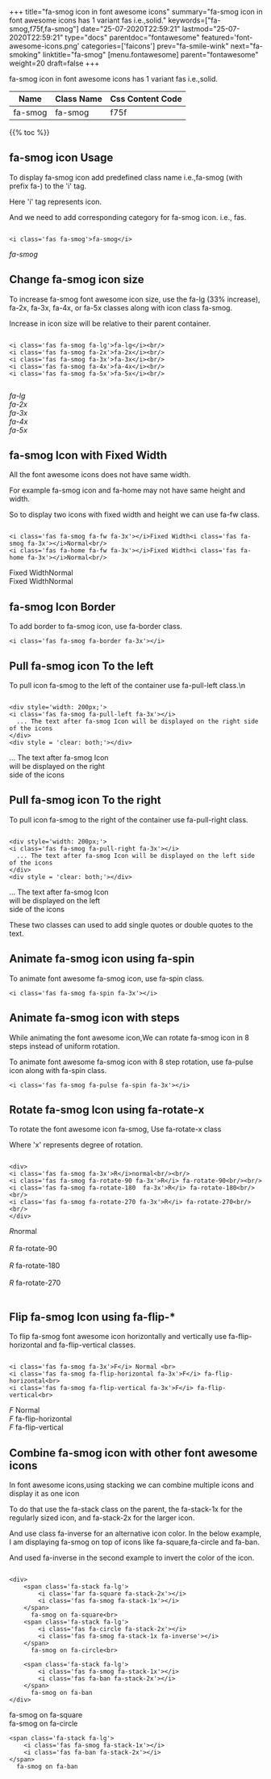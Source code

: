 +++
title="fa-smog icon in font awesome icons"
summary="fa-smog icon in font awesome icons has 1 variant fas i.e.,solid."
keywords=["fa-smog,f75f,fa-smog"]
date="25-07-2020T22:59:21"
lastmod="25-07-2020T22:59:21"
type="docs"
parentdoc="fontawesome"
featured='font-awesome-icons.png'
categories=['faicons']
prev="fa-smile-wink"
next="fa-smoking"
linktitle="fa-smog"
[menu.fontawesome]
parent="fontawesome"
weight=20
draft=false
+++


fa-smog icon in font awesome icons has 1 variant fas i.e.,solid.

<div class='table-responsive'><table class='table'><thead><tr><th>Name</th><th>Class Name</th><th>Css Content Code</th></tr></thead><tbody><tr><td>fa-smog</td><td>fa-smog</td><td>f75f</td></tr></tbody></table></div>


{{% toc %}}


## fa-smog icon Usage

To display fa-smog icon add predefined class name i.e.,fa-smog (with prefix fa-) to the 'i' tag.

Here 'i' tag represents icon.

And we need to add corresponding category for fa-smog icon. i.e., fas.


```

<i class='fas fa-smog'>fa-smog</i>
```

<i class='fas fa-smog'>fa-smog</i>




## Change fa-smog icon size
To increase fa-smog font awesome icon size, use the fa-lg (33% increase), fa-2x, fa-3x, fa-4x, or fa-5x classes along with icon class fa-smog.

Increase in icon size will be relative to their parent container. 

```

<i class='fas fa-smog fa-lg'>fa-lg</i><br/>
<i class='fas fa-smog fa-2x'>fa-2x</i><br/>
<i class='fas fa-smog fa-3x'>fa-3x</i><br/>
<i class='fas fa-smog fa-4x'>fa-4x</i><br/>
<i class='fas fa-smog fa-5x'>fa-5x</i><br/>
            
```

<i class='fas fa-smog fa-lg'>fa-lg</i><br/>
<i class='fas fa-smog fa-2x'>fa-2x</i><br/>
<i class='fas fa-smog fa-3x'>fa-3x</i><br/>
<i class='fas fa-smog fa-4x'>fa-4x</i><br/>
<i class='fas fa-smog fa-5x'>fa-5x</i><br/>
            



## fa-smog Icon with Fixed Width 

All the font awesome icons does not have same width.

For example fa-smog icon and fa-home may not have same height and width.

So to display two icons with fixed width and height we can use fa-fw class.


```

<i class='fas fa-smog fa-fw fa-3x'></i>Fixed Width<i class='fas fa-smog fa-3x'></i>Normal<br/>
<i class='fas fa-home fa-fw fa-3x'></i>Fixed Width<i class='fas fa-home fa-3x'></i>Normal<br/>
```

<i class='fas fa-smog fa-fw fa-3x'></i>Fixed Width<i class='fas fa-smog fa-3x'></i>Normal<br/>
<i class='fas fa-home fa-fw fa-3x'></i>Fixed Width<i class='fas fa-home fa-3x'></i>Normal<br/>



## fa-smog Icon Border 

To add border to fa-smog icon, use fa-border class.


```
<i class='fas fa-smog fa-border fa-3x'></i>

```
<i class='fas fa-smog fa-border fa-3x'></i>





## Pull fa-smog icon To the left

To pull icon fa-smog to the left of the container use fa-pull-left class.\n

```

<div style='width: 200px;'>
<i class='fas fa-smog fa-pull-left fa-3x'></i>
  ... The text after fa-smog Icon will be displayed on the right side of the icons
</div>
<div style = 'clear: both;'></div>
```

<div style='width: 200px;'>
<i class='fas fa-smog fa-pull-left fa-3x'></i>
  ... The text after fa-smog Icon will be displayed on the right side of the icons
</div>
<div style = 'clear: both;'></div>




## Pull fa-smog icon To the right
To pull icon fa-smog to the right of the container use fa-pull-right class.

```

<div style='width: 200px;'>
<i class='fas fa-smog fa-pull-right fa-3x'></i>
  ... The text after fa-smog Icon will be displayed on the left side of the icons
</div>
<div style = 'clear: both;'></div>
```

<div style='width: 200px;'>
<i class='fas fa-smog fa-pull-right fa-3x'></i>
  ... The text after fa-smog Icon will be displayed on the left side of the icons
</div>
<div style = 'clear: both;'></div>

These two classes can used to add single quotes or double quotes to the text.


## Animate fa-smog icon using fa-spin
To animate font awesome fa-smog icon, use fa-spin class.

```
<i class='fas fa-smog fa-spin fa-3x'></i>
```
<i class='fas fa-smog fa-spin fa-3x'></i>




## Animate fa-smog icon with steps
While animating the font awesome icon,We can rotate fa-smog icon in 8 steps instead of uniform rotation.

To animate font awesome fa-smog icon with 8 step rotation, use fa-pulse icon along with fa-spin class.


```
<i class='fas fa-smog fa-pulse fa-spin fa-3x'></i>

```
<i class='fas fa-smog fa-pulse fa-spin fa-3x'></i>





## Rotate fa-smog Icon using fa-rotate-x
To rotate the font awesome icon fa-smog, Use fa-rotate-x class

Where 'x' represents degree of rotation.


```

<div>
<i class='fas fa-smog fa-3x'>R</i>normal<br/><br/>
<i class='fas fa-smog fa-rotate-90 fa-3x'>R</i> fa-rotate-90<br/><br/> 
<i class='fas fa-smog fa-rotate-180  fa-3x'>R</i> fa-rotate-180<br/><br/> 
<i class='fas fa-smog fa-rotate-270 fa-3x'>R</i> fa-rotate-270<br/><br/>
</div>
```

<div>
<i class='fas fa-smog fa-3x'>R</i>normal<br/><br/>
<i class='fas fa-smog fa-rotate-90 fa-3x'>R</i> fa-rotate-90<br/><br/> 
<i class='fas fa-smog fa-rotate-180  fa-3x'>R</i> fa-rotate-180<br/><br/> 
<i class='fas fa-smog fa-rotate-270 fa-3x'>R</i> fa-rotate-270<br/><br/>
</div>




## Flip fa-smog Icon using fa-flip-*
To flip fa-smog font awesome icon horizontally and vertically use fa-flip-horizontal and fa-flip-vertical classes. 

```

<i class='fas fa-smog fa-3x'>F</i> Normal <br>
<i class='fas fa-smog fa-flip-horizontal fa-3x'>F</i> fa-flip-horizontal<br>
<i class='fas fa-smog fa-flip-vertical fa-3x'>F</i> fa-flip-vertical<br>
```

<i class='fas fa-smog fa-3x'>F</i> Normal <br>
<i class='fas fa-smog fa-flip-horizontal fa-3x'>F</i> fa-flip-horizontal<br>
<i class='fas fa-smog fa-flip-vertical fa-3x'>F</i> fa-flip-vertical<br>




## Combine fa-smog icon with other font awesome icons
In font awesome icons,using stacking we can combine multiple icons and display it as one icon 

To do that use the fa-stack class on the parent, the fa-stack-1x for the regularly sized icon, and fa-stack-2x for the larger icon.

And use class fa-inverse for an alternative icon color. 
In the below example, I am displaying fa-smog on top of icons like fa-square,fa-circle and fa-ban.

And used fa-inverse in the second example to invert the color of the icon.

```

<div>
    <span class='fa-stack fa-lg'>
        <i class='far fa-square fa-stack-2x'></i>
        <i class='fas fa-smog fa-stack-1x'></i>
    </span>
      fa-smog on fa-square<br>
    <span class='fa-stack fa-lg'>
        <i class='fas fa-circle fa-stack-2x'></i>
        <i class='fas fa-smog fa-stack-1x fa-inverse'></i>
    </span>
      fa-smog on fa-circle<br>

    <span class='fa-stack fa-lg'>
        <i class='fas fa-smog fa-stack-1x'></i>
        <i class='fas fa-ban fa-stack-2x'></i>
    </span>
      fa-smog on fa-ban
</div>
```

<div>
    <span class='fa-stack fa-lg'>
        <i class='far fa-square fa-stack-2x'></i>
        <i class='fas fa-smog fa-stack-1x'></i>
    </span>
      fa-smog on fa-square<br>
    <span class='fa-stack fa-lg'>
        <i class='fas fa-circle fa-stack-2x'></i>
        <i class='fas fa-smog fa-stack-1x fa-inverse'></i>
    </span>
      fa-smog on fa-circle<br>

    <span class='fa-stack fa-lg'>
        <i class='fas fa-smog fa-stack-1x'></i>
        <i class='fas fa-ban fa-stack-2x'></i>
    </span>
      fa-smog on fa-ban
</div>






